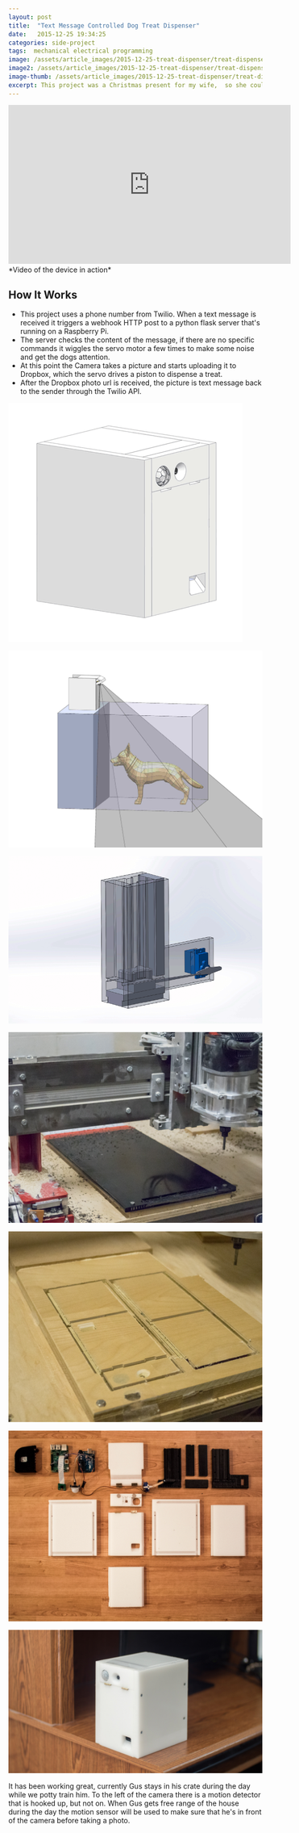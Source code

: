 ```yaml
---
layout: post
title:  "Text Message Controlled Dog Treat Dispenser"
date:   2015-12-25 19:34:25
categories: side-project
tags:  mechanical electrical programming
image: /assets/article_images/2015-12-25-treat-dispenser/treat-dispenser-banner.jpg
image2: /assets/article_images/2015-12-25-treat-dispenser/treat-dispenser-banner.jpg
image-thumb: /assets/article_images/2015-12-25-treat-dispenser/treat-dispenser-banner.jpg
excerpt: This project was a Christmas present for my wife,  so she could send our dog Gus treats and check in on him while at work.
---
```



<iframe width="560" height="315" src="https://www.youtube.com/embed/7pjhy6DhXII?rel=0&amp;showinfo=0" frameborder="0" allowfullscreen></iframe>
*Video of the device in action*


## How It Works

- This project uses a phone number from Twilio. When a text message is received it triggers a webhook HTTP post to a python flask server that's running on a Raspberry Pi.
- The server checks the content of the message, if there are no specific commands it wiggles the servo motor a few times to make some noise and get the dogs attention.
- At this point the Camera takes a picture and starts uploading it to Dropbox, which the servo drives a piston to dispense a treat.
- After the Dropbox photo url is received, the picture is text message back to the sender through the Twilio API.

![Everything laid out in SolidWorks](/assets/article_images/2015-12-25-treat-dispenser/complete-Box.gif)

![Field of view test, for when Gus is in his crate](/assets/article_images/2015-12-25-treat-dispenser/crate-setup.jpg)

![Treat dispenser in action](/assets/article_images/2015-12-25-treat-dispenser/dispenser-loop.gif)

![CNC machining the treat dispenser assembly out of Acetal Delrin](/assets/article_images/2015-12-25-treat-dispenser/delrin-magazine-machining.jpg)

![A prototype box was machined out of wood, the final product is white Delrin](/assets/article_images/2015-12-25-treat-dispenser/wooden-box-machining.jpg)

![All of the parts laid out](/assets/article_images/2015-12-25-treat-dispenser/parts-laid-out.jpg)

![The completed device](/assets/article_images/2015-12-25-treat-dispenser/treat-dispenser.jpg)

It has been working great, currently Gus stays in his crate during the day while we potty train him.  To the left of the camera there is a motion detector that is hooked up, but not on. When Gus gets free range of the house during the day the motion sensor will be used to make sure that he's in front of the camera before taking a photo.
